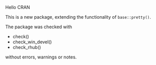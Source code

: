 Hello CRAN

This is a new package, extending the functionality of `base::pretty()`.

The package was checked with 

- check()
- check_win_devel()
- check_rhub()

without errors, warnings or notes.
